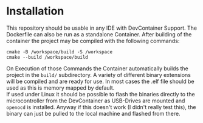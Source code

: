 # Installation
This repository should be usable in any IDE with DevContainer Support. The Dockerfile can also be run as a standalone Container. 
After building of the container the project may be compiled with the following commands:
```console
cmake -B /workspace/build -S /workspace
cmake --build /workspace/build
```
On Execution of those Commands the Container automatically builds the project in the `build/` subdirectory. A variety of different binary extensions will be compiled and are ready for use. In most cases the .elf file should be used as this is memory mapped by default.\
If used under Linux it should be possible to flash the binaries directly to the microcontroller from the DevContainer as USB-Drives are mounted and `openocd` is installed. Anyway if this doesn't work (I didn't really test this), the binary can just be pulled to the local machine and flashed from there.